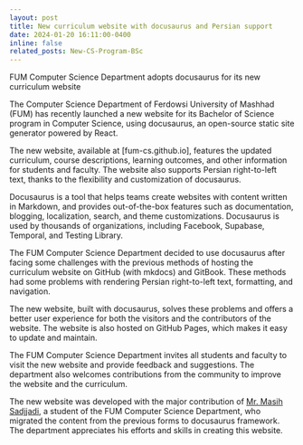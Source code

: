 ```yaml
---
layout: post
title: New curriculum website with docusaurus and Persian support
date: 2024-01-20 16:11:00-0400
inline: false
related_posts: New-CS-Program-BSc
---
```


FUM Computer Science Department adopts docusaurus for its new curriculum website

The Computer Science Department of Ferdowsi University of Mashhad (FUM) has recently launched a new website for its Bachelor of Science program in Computer Science, using docusaurus, an open-source static site generator powered by React.

The new website, available at [fum-cs.github.io], features the updated curriculum, course descriptions, learning outcomes, and other information for students and faculty. The website also supports Persian right-to-left text, thanks to the flexibility and customization of docusaurus.

Docusaurus is a tool that helps teams create websites with content written in Markdown, and provides out-of-the-box features such as documentation, blogging, localization, search, and theme customizations. Docusaurus is used by thousands of organizations, including Facebook, Supabase, Temporal, and Testing Library.

The FUM Computer Science Department decided to use docusaurus after facing some challenges with the previous methods of hosting the curriculum website on GitHub (with mkdocs) and GitBook. These methods had some problems with rendering Persian right-to-left text, formatting, and navigation.

The new website, built with docusaurus, solves these problems and offers a better user experience for both the visitors and the contributors of the website. The website is also hosted on GitHub Pages, which makes it easy to update and maintain.

The FUM Computer Science Department invites all students and faculty to visit the new website and provide feedback and suggestions. The department also welcomes contributions from the community to improve the website and the curriculum.

The new website was developed with the major contribution of [Mr. Masih Sadjjadi](https://github.com/theMasix), a student of the FUM Computer Science Department, who migrated the content from the previous forms to docusaurus framework. The department appreciates his efforts and skills in creating this website.